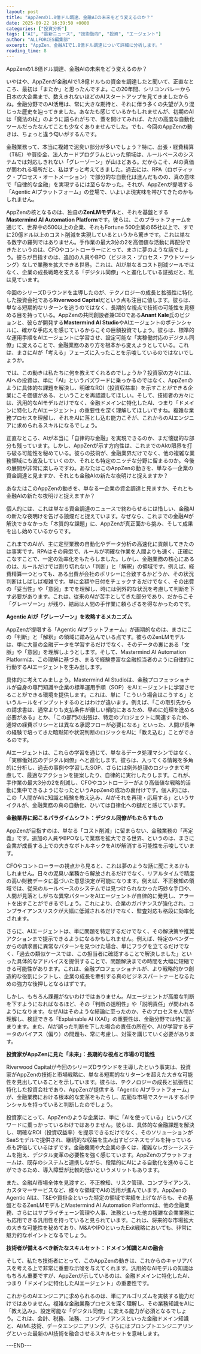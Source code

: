 ```yaml
---
layout: post
title: "AppZenの1.8億ドル調達、金融AIの未来をどう変えるのか？"
date: 2025-09-22 16:39:50 +0000
categories: ["投資分析"]
tags: ["AI", "最新ニュース", "技術動向", "投資", "エージェント"]
author: "ALLFORCES編集部"
excerpt: "AppZen、金融AIで1.8億ドル調達について詳細に分析します。"
reading_time: 8
---
```


AppZenの1.8億ドル調達、金融AIの未来をどう変えるのか？

いやはや、AppZenが金融AIで1.8億ドルもの資金を調達したと聞いて、正直なところ、最初は「またか」と思ったんですよ。この20年間、シリコンバレーから日本の大企業まで、数えきれないほどのAIスタートアップを見てきましたからね。金融分野でのAI活用は、常に大きな期待と、それに伴う多くの失望が入り混じった歴史を辿ってきました。あなたも感じているかもしれませんが、初期のAIは「魔法の杖」のように語られがちで、蓋を開けてみれば、ただの高度な自動化ツールだったなんてことも少なくありませんでした。でも、今回のAppZenの動きは、ちょっと違う匂いがするんです。

金融業務って、本当に複雑で泥臭い部分が多いでしょう？特に、出張・経費精算（T&E）や買掛金、法人カードプログラムといった領域は、ルールベースのシステムでは対応しきれない「グレーゾーン」が山ほどある。だからこそ、AIの真価が問われる場所だと、私はずっと考えてきました。過去には、RPA（ロボティック・プロセス・オートメーション）で部分的な自動化は進んだものの、真の意味で「自律的な金融」を実現するには至らなかった。それが、AppZenが提唱する「Agentic AIプラットフォーム」の登場で、いよいよ現実味を帯びてきたのかもしれません。

AppZenの核となるのは、独自の**ZenLMモデル**と、それを基盤とする**Mastermind AI Automation Platform**です。彼らは、このプラットフォームを通じて、世界中の500以上の企業、それもFortune 500企業の65社以上で、すでに20億ドル以上のコスト削減を実現しているというから驚きです。これは単なる数字の羅列ではありません。手作業の最大3分の2を高価値な活動に再配分できたというのは、CFOやコントローラーにとって、まさに夢のような話でしょう。彼らが目指すのは、追加の人員やBPO（ビジネス・プロセス・アウトソーシング）なしで業務を拡大できる世界。これは、AIが単なるコスト削減ツールではなく、企業の成長戦略を支える「デジタル同僚」へと進化している証拠だと、私は見ています。

今回のシリーズDラウンドを主導したのが、テクノロジーの成長と拡張性に特化した投資会社である**Riverwood Capital**だという点も注目に値します。彼らは、単なる短期的なリターンを追うのではなく、長期的な視点で技術の可能性を見極める目を持っている。AppZenの共同創設者兼CEOである**Anant Kale**氏のビジョンと、彼らが開発する**Mastermind AI Studio**やAIエージェントのポテンシャルに、確かな手応えを感じているからこその巨額投資でしょう。彼らは、標準的な運用手順をAIエージェントに学習させ、設定可能な「実稼働対応のデジタル同僚」に変えることで、金融業務のあり方を根本から変えようとしている。これは、まさにAIが「考える」フェーズに入ったことを示唆しているのではないでしょうか。

では、この動きは私たちに何を教えてくれるのでしょうか？投資家の方々には、AIへの投資は、単に「AI」というバズワードに乗っかるのではなく、AppZenのように具体的な課題を解決し、明確なROI（投資収益率）を示すことができる企業にこそ価値がある、ということを再認識してほしい。そして、技術者の方々には、汎用的なAIモデルだけでなく、金融ドメインに特化したAI、つまり「ドメインに特化したAIエージェント」の重要性を深く理解してほしいですね。複雑な業務プロセスを理解し、それをAIに落とし込む能力こそが、これからのAIエンジニアに求められるスキルになるでしょう。

正直なところ、AIが本当に「自律的な金融」を実現できるのか、まだ懐疑的な部分も残っています。しかし、AppZenが示す方向性は、これまでのAIの限界を打ち破る可能性を秘めている。彼らの技術が、金融業界だけでなく、他の複雑な業務領域にも波及していくのか、それとも特定のニッチな分野に留まるのか。今後の展開が非常に楽しみですね。あなたはこのAppZenの動きを、単なる一企業の資金調達と見ますか、それとも金融AIの新たな夜明けと捉えますか？

あなたはこのAppZenの動きを、単なる一企業の資金調達と見ますか、それとも金融AIの新たな夜明けと捉えますか？

個人的には、これは単なる資金調達のニュースで終わらせるには惜しい、金融AIの新たな夜明けを告げる狼煙だと捉えています。なぜなら、これまでの金融AIが解決できなかった「本質的な課題」に、AppZenが真正面から挑み、そして成果を出し始めているからです。

これまでのAIが、主に定型業務の自動化やデータ分析の高速化に貢献してきたのは事実です。RPAはその典型で、ルールが明確な作業を人間よりも速く、正確にこなすことで、一定の効率化をもたらしました。しかし、金融業務の核心にあるのは、ルールだけでは割り切れない「判断」と「解釈」の領域です。例えば、経費精算一つとっても、ある出費が会社のポリシーに合致するかどうか、その状況判断はしばしば複雑です。単に金額や日付をチェックするだけでなく、その出費の「妥当性」や「意図」までを理解し、時には例外的な状況を考慮して判断を下す必要があります。これは、従来のAIが苦手としてきた部分であり、だからこそ「グレーゾーン」が残り、結局は人間の手作業に頼らざるを得なかったのです。

**Agentic AIが「グレーゾーン」を攻略するメカニズム**

AppZenが提唱する「Agentic AIプラットフォーム」が画期的なのは、まさにこの「判断」と「解釈」の領域に踏み込んでいる点です。彼らのZenLMモデルは、単に大量の金融データを学習するだけでなく、そのデータの裏にある「文脈」や「意図」を理解しようとします。そして、Mastermind AI Automation Platformは、この理解に基づき、まるで経験豊富な金融担当者のように自律的に行動するAIエージェントを生み出します。

具体的に考えてみましょう。Mastermind AI Studioは、金融プロフェッショナルが自身の専門知識や企業の標準運用手順（SOP）をAIエージェントに学習させることができる環境を提供します。これは、単に「こういう場合はこうする」というルールをインプットするのとはわけが違います。例えば、「この取引先からの請求書は、通常よりも支払条件が厳しい傾向にあるため、早めに処理を進める必要がある」とか、「この部門の出張は、特定のプロジェクトに関連するため、通常の経費ポリシーとは異なる承認フローが必要になる」といった、人間が長年の経験で培ってきた暗黙知や状況判断のロジックをAIに「教え込む」ことができるのです。

AIエージェントは、これらの学習を通じて、単なるデータ処理マシンではなく、「実稼働対応のデジタル同僚」へと進化します。彼らは、入ってくる情報を多角的に分析し、過去の事例や学習したSOP、さらには例外処理のロジックまで考慮して、最適なアクションを提案したり、自律的に実行したりします。これが、手作業の最大3分の2を削減し、CFOやコントローラーがより高価値な戦略的活動に集中できるようになったというAppZenの成功の裏付けです。個人的には、この「人間がAIに知識と経験を教え込み、AIがそれを再現・応用する」というサイクルが、金融業務の真の自動化、ひいては自律化への鍵だと感じています。

**金融業界に起こるパラダイムシフト：デジタル同僚がもたらすもの**

AppZenが目指すのは、単なる「コスト削減」に留まらない、金融業務の「再定義」です。追加の人員やBPOなしで業務を拡大できる世界、というのは、まさに企業が成長する上での大きなボトルネックをAIが解消する可能性を示唆しています。

CFOやコントローラーの視点から見ると、これは夢のような話に聞こえるかもしれません。日々の泥臭い業務から解放されるだけでなく、リアルタイムで精度の高い財務データに基づいた意思決定が可能になります。例えば、不正検知の領域では、従来のルールベースのシステムでは見つけられなかった巧妙な手口や、人間が見落としがちな異常パターンをAIエージェントが自律的に発見し、アラートを出すことができるでしょう。これにより、企業のガバナンスが強化され、コンプライアンスリスクが大幅に低減されるだけでなく、監査対応も格段に効率化されます。

さらに、AIエージェントは、単に問題を特定するだけでなく、その解決策や推奨アクションまで提示できるようになるかもしれません。例えば、特定のベンダーからの請求書に異常なパターンを見つけた場合、単にフラグを立てるだけでなく、「過去の類似ケースでは、この担当者に確認することで解決しました」といった具体的なアドバイスを提供することで、問題解決までの時間を大幅に短縮できる可能性があります。これは、金融プロフェッショナルが、より戦略的かつ創造的な役割にシフトし、企業の成長を牽引する真のビジネスパートナーとなるための強力な後押しとなるはずです。

しかし、もちろん課題がないわけではありません。AIエージェントが高度な判断を下すようになればなるほど、その「判断の透明性」や「説明責任」が問われるようになります。なぜAIはそのような結論に至ったのか、そのプロセスを人間が理解し、検証できる「Explainable AI (XAI)」の重要性は、金融分野では特に高まります。また、AIが誤った判断を下した場合の責任の所在や、AIが学習するデータのバイアス（偏り）の問題も、常に考慮し、対策を講じていく必要があります。

**投資家がAppZenに見た「未来」：長期的な視点と市場の可能性**

Riverwood Capitalが今回のシリーズDラウンドを主導したという事実は、投資家がAppZenの技術と市場戦略に、単なる短期的なリターンを超えた大きな可能性を見出していることを示しています。彼らは、テクノロジーの成長と拡張性に特化した投資会社であり、AppZenが提供する「Agentic AIプラットフォーム」が、金融業務における根本的な変革をもたらし、広範な市場でスケールするポテンシャルを持っていると判断したのでしょう。

投資家にとって、AppZenのような企業は、単に「AIを使っている」というバズワードに乗っかっているわけではありません。彼らは、具体的な金融課題を解決し、明確なROI（投資収益率）を提示できるだけでなく、そのソリューションがSaaSモデルで提供され、継続的な収益を生み出すビジネスモデルを持っている点も評価しているはずです。金融機関や大企業の多くは、複雑なレガシーシステムを抱え、デジタル変革の必要性を強く感じています。AppZenのプラットフォームは、既存のシステムと連携しながら、段階的にAIによる自動化を進めることができるため、導入障壁が比較的低いというメリットもあります。

また、金融AI市場全体を見渡すと、不正検知、リスク管理、コンプライアンス、カスタマーサービスなど、様々な領域でAIの活用が進んでいます。AppZenのAgentic AIは、T&Eや買掛金といった特定の領域で実績を上げながらも、その基盤となるZenLMモデルとMastermind AI Automation Platformは、他の金融業務、さらにはサプライチェーン管理や人事、法務といった他の複雑な企業業務にも応用できる汎用性を持っていると見られています。これは、将来的な市場拡大の大きな可能性を秘めており、M&AやIPOといったExit戦略においても、非常に魅力的なポイントとなるでしょう。

**技術者が備えるべき新たなスキルセット：ドメイン知識とAIの融合**

そして、私たち技術者にとって、このAppZenの動きは、これからのキャリアパスを考える上で非常に重要な示唆を与えてくれます。汎用的なAIモデルの知識はもちろん重要ですが、AppZenが示しているのは、金融ドメインに特化したAI、つまり「ドメインに特化したAIエージェント」の重要性です。

これからのAIエンジニアに求められるのは、単にアルゴリズムを実装する能力だけではありません。複雑な金融業務プロセスを深く理解し、その業務知識をAIに「教え込み」、設定可能な「デジタル同僚」に変える能力が必須となるでしょう。これは、会計、税務、法務、コンプライアンスといった金融ドメイン知識と、AI/ML技術、データエンジニアリング、さらにはプロンプトエンジニアリングといった最新のAI技術を融合させるスキルセットを意味します。

---END---